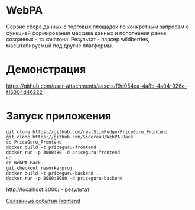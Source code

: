# WebPA
Сервис сбора данных с торговых площадок по конкретным
запросам с функцией формирования массива данных и пополнения ранее
созданных - тз хакатона.
Результат - парсер wildberries, масштабируемый под другие платформы. 
# Демонстрация

https://github.com/user-attachments/assets/f9d054ea-4a8b-4a04-926c-f16304d46222
# Запуск приложения
```
git clone https://github.com/realSlimPudge/PriceGuru_Frontend
git clone https://github.com/SidereaH/WebPA-Back
cd PriceGuru_Frontend
docker build -t priceguru-frontend .
docker run -p 3000:80 -d priceguru-frontend 
cd ..
cd WebPA-Back
git checkout reworkerproj
docker build -t priceguru-backend .
docker run -p 8080:8080 -d priceguru-backend 
```
http://localhost:3000/ - результат

[Связанные события](https://github.com/SidereaH/Portfolio/tree/main/Autumn%20Hackathon%20(DSTU)%2026-27.10.2024)
[Frontend](https://github.com/realSlimPudge/PriceGuru_Frontend)
